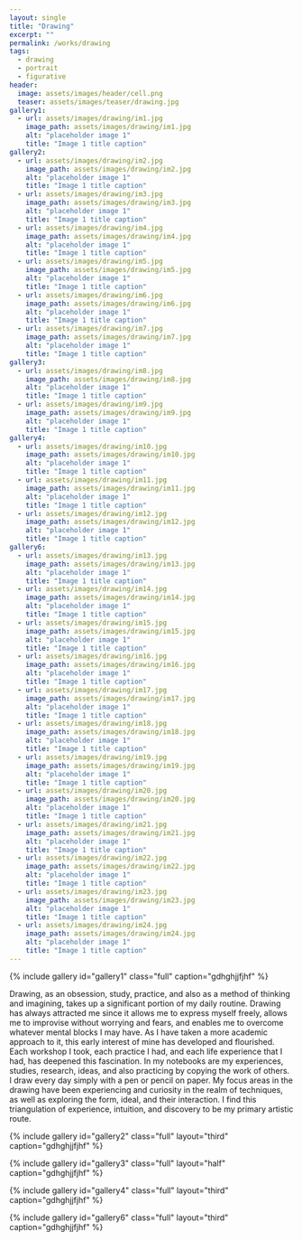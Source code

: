 ```yaml
---
layout: single
title: "Drawing"
excerpt: ""
permalink: /works/drawing
tags:
  - drawing
  - portrait
  - figurative
header:
  image: assets/images/header/cell.png
  teaser: assets/images/teaser/drawing.jpg
gallery1:
  - url: assets/images/drawing/im1.jpg
    image_path: assets/images/drawing/im1.jpg
    alt: "placeholder image 1"
    title: "Image 1 title caption"
gallery2:
  - url: assets/images/drawing/im2.jpg
    image_path: assets/images/drawing/im2.jpg
    alt: "placeholder image 1"
    title: "Image 1 title caption"
  - url: assets/images/drawing/im3.jpg
    image_path: assets/images/drawing/im3.jpg
    alt: "placeholder image 1"
    title: "Image 1 title caption"
  - url: assets/images/drawing/im4.jpg
    image_path: assets/images/drawing/im4.jpg
    alt: "placeholder image 1"
    title: "Image 1 title caption"
  - url: assets/images/drawing/im5.jpg
    image_path: assets/images/drawing/im5.jpg
    alt: "placeholder image 1"
    title: "Image 1 title caption"
  - url: assets/images/drawing/im6.jpg
    image_path: assets/images/drawing/im6.jpg
    alt: "placeholder image 1"
    title: "Image 1 title caption"
  - url: assets/images/drawing/im7.jpg
    image_path: assets/images/drawing/im7.jpg
    alt: "placeholder image 1"
    title: "Image 1 title caption"	
gallery3:
  - url: assets/images/drawing/im8.jpg
    image_path: assets/images/drawing/im8.jpg
    alt: "placeholder image 1"
    title: "Image 1 title caption"
  - url: assets/images/drawing/im9.jpg
    image_path: assets/images/drawing/im9.jpg
    alt: "placeholder image 1"
    title: "Image 1 title caption"
gallery4:
  - url: assets/images/drawing/im10.jpg
    image_path: assets/images/drawing/im10.jpg
    alt: "placeholder image 1"
    title: "Image 1 title caption"
  - url: assets/images/drawing/im11.jpg
    image_path: assets/images/drawing/im11.jpg
    alt: "placeholder image 1"
    title: "Image 1 title caption"
  - url: assets/images/drawing/im12.jpg
    image_path: assets/images/drawing/im12.jpg
    alt: "placeholder image 1"
    title: "Image 1 title caption"
gallery6:
  - url: assets/images/drawing/im13.jpg
    image_path: assets/images/drawing/im13.jpg
    alt: "placeholder image 1"
    title: "Image 1 title caption"
  - url: assets/images/drawing/im14.jpg
    image_path: assets/images/drawing/im14.jpg
    alt: "placeholder image 1"
    title: "Image 1 title caption"
  - url: assets/images/drawing/im15.jpg
    image_path: assets/images/drawing/im15.jpg
    alt: "placeholder image 1"
    title: "Image 1 title caption"
  - url: assets/images/drawing/im16.jpg
    image_path: assets/images/drawing/im16.jpg
    alt: "placeholder image 1"
    title: "Image 1 title caption"
  - url: assets/images/drawing/im17.jpg
    image_path: assets/images/drawing/im17.jpg
    alt: "placeholder image 1"
    title: "Image 1 title caption"
  - url: assets/images/drawing/im18.jpg
    image_path: assets/images/drawing/im18.jpg
    alt: "placeholder image 1"
    title: "Image 1 title caption"
  - url: assets/images/drawing/im19.jpg
    image_path: assets/images/drawing/im19.jpg
    alt: "placeholder image 1"
    title: "Image 1 title caption"
  - url: assets/images/drawing/im20.jpg
    image_path: assets/images/drawing/im20.jpg
    alt: "placeholder image 1"
    title: "Image 1 title caption"
  - url: assets/images/drawing/im21.jpg
    image_path: assets/images/drawing/im21.jpg
    alt: "placeholder image 1"
    title: "Image 1 title caption"
  - url: assets/images/drawing/im22.jpg
    image_path: assets/images/drawing/im22.jpg
    alt: "placeholder image 1"
    title: "Image 1 title caption"
  - url: assets/images/drawing/im23.jpg
    image_path: assets/images/drawing/im23.jpg
    alt: "placeholder image 1"
    title: "Image 1 title caption"
  - url: assets/images/drawing/im24.jpg
    image_path: assets/images/drawing/im24.jpg
    alt: "placeholder image 1"
    title: "Image 1 title caption"
---
```


{% include gallery id="gallery1" class="full" caption="gdhghjjfjhf" %}


Drawing, as an obsession, study, practice, and also as a method of thinking and imagining, takes up a significant portion of my daily routine.
Drawing has always attracted me since it allows me to express myself freely, allows me to improvise without worrying and fears, and enables me to overcome whatever mental blocks I may have. 
As I have taken a more academic approach to it, this early interest of mine has developed and flourished. Each workshop I took, each practice I had, and each life experience that I had, has deepened this fascination.
In my notebooks are my experiences, studies, research, ideas, and also practicing by copying the work of others. I draw every day simply with a pen or pencil on paper. My focus areas in the drawing have been experiencing and curiosity in the realm of techniques, as well as exploring the form, ideal, and their interaction. I find this triangulation of experience, intuition, and discovery to be my primary artistic route.


{% include gallery id="gallery2" class="full" layout="third" caption="gdhghjjfjhf" %}

{% include gallery id="gallery3" class="full" layout="half" caption="gdhghjjfjhf" %}

{% include gallery id="gallery4" class="full" layout="third" caption="gdhghjjfjhf" %}

{% include gallery id="gallery6" class="full" layout="third" caption="gdhghjjfjhf" %}
